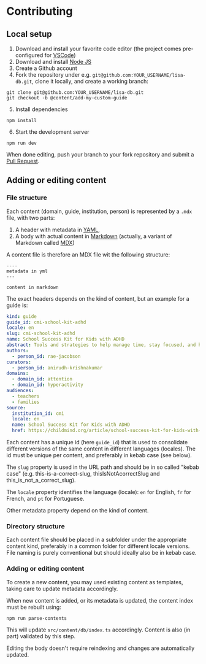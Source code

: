 # Contributing

## Local setup

1. Download and install your favorite code editor (the project comes pre-configured for [VSCode](https://code.visualstudio.com/))
2. Download and install [Node JS](https://nodejs.org/en/download/)
3. Create a Github account
4. Fork the repository under e.g. `git@github.com:YOUR_USERNAME/lisa-db.git`, clone it locally, and create a working branch:
```
git clone git@github.com:YOUR_USERNAME/lisa-db.git
git checkout -b @content/add-my-custom-guide
```
5. Install dependencies
```
npm install
```
6. Start the development server
```
npm run dev
```

When done editing, push your branch to your fork repository and submit a [Pull Request](https://docs.github.com/en/github/collaborating-with-issues-and-pull-requests/proposing-changes-to-your-work-with-pull-requests).

## Adding or editing content

### File structure

Each content (domain, guide, institution, person) is represented by a `.mdx` file, with two parts:
1. A header with metadata in [YAML](https://en.wikipedia.org/wiki/YAML),
2. A body with actual content in [Markdown](https://en.wikipedia.org/wiki/Markdown) (actually, a variant of Markdown called [MDX](https://mdxjs.com/))

A content file is therefore an MDX file wit the following structure:

```mdx
----
metadata in yml
---

content in markdown
```

The exact headers depends on the kind of content, but an example for a guide is:

```yml
kind: guide
guide_id: cmi-school-kit-adhd
locale: en
slug: cmi-school-kit-adhd
name: School Success Kit for Kids with ADHD
abstract: Tools and strategies to help manage time, stay focused, and handle homework
authors:
  - person_id: rae-jacobson
curators:
  - person_id: anirudh-krishnakumar
domains:
  - domain_id: attention
  - domain_id: hyperactivity
audiences:
  - teachers
  - families
source:
  institution_id: cmi
  locale: en
  name: School Success Kit for Kids with ADHD
  href: https://childmind.org/article/school-success-kit-for-kids-with-adhd/
```

Each content has a unique id (here `guide_id`) that is used to consolidate different versions of the same content in different languages (locales). The id must be unique per content, and preferably in kebab case (see below).

The `slug` property is used in the URL path and should be in so called "kebab case" (e.g. this-is-a-correct-slug, thisIsNotAcorrectSlug and this_is_not_a_correct_slug).

The `locale` property identifies the language (locale): `en` for English, `fr` for French, and `pt` for Portuguese.

Other metadata property depend on the kind of content.

### Directory structure

Each content file should be placed in a subfolder under the appropriate content kind, preferably in a common folder for different locale versions. File naming is purely conventional but should ideally also be in kebab case.

### Adding or editing content

To create a new content, you may used existing content as templates, taking care to update metadata accordingly.

When new content is added, or its metadata is updated, the content index must be rebuilt using:
```
npm run parse-contents
```

This will update `src/content/db/index.ts` accordingly. Content is also (in part) validated by this step.

Editing the body doesn't require reindexing and changes are automatically updated.